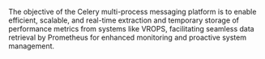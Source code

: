 The objective of the Celery multi-process messaging platform is to enable efficient, scalable, and real-time extraction and temporary storage of performance metrics from systems like VROPS, facilitating seamless data retrieval by Prometheus for enhanced monitoring and proactive system management.